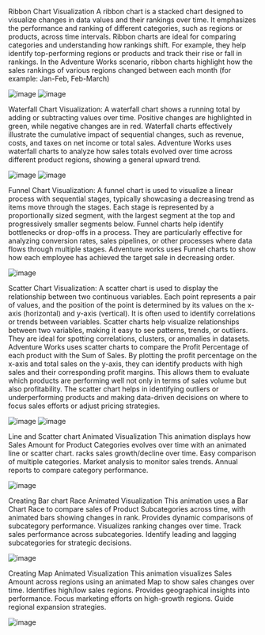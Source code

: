 Ribbon Chart Visualization 
A ribbon chart is a stacked chart designed to visualize changes in data values and their rankings over time. It emphasizes the performance and ranking of different categories, such as regions or products, across time intervals.
Ribbon charts are ideal for comparing categories and understanding how rankings shift. For example, they help identify top-performing regions or products and track their rise or fall in rankings.
In the Adventure Works scenario, ribbon charts highlight how the sales rankings of various regions changed between each month (for example: Jan-Feb, Feb-March)

![image](https://github.com/user-attachments/assets/9a0f0a99-c7d2-4a5c-9985-9cdc4cc06dc5)
![image](https://github.com/user-attachments/assets/48d32dc3-cdcf-4db4-9394-6b755318513a)

Waterfall Chart Visualization:
A waterfall chart shows a running total by adding or subtracting values over time. Positive changes are highlighted in green, while negative changes are in red.
Waterfall charts effectively illustrate the cumulative impact of sequential changes, such as revenue, costs, and taxes on net income or total sales.
Adventure Works uses waterfall charts to analyze how sales totals evolved over time across different product regions, showing a general upward trend.

![image](https://github.com/user-attachments/assets/58fe9d34-5f3d-4a79-b26f-1a80384065a6)
![image](https://github.com/user-attachments/assets/eef8f3bf-c65a-4f21-b2dc-cc89f625f55c)

Funnel Chart Visualization:
A funnel chart is used to visualize a linear process with sequential stages, typically showcasing a decreasing trend as items move through the stages. Each stage is represented by a proportionally sized segment, with the largest segment at the top and progressively smaller segments below.
Funnel charts help identify bottlenecks or drop-offs in a process. They are particularly effective for analyzing conversion rates, sales pipelines, or other processes where data flows through multiple stages.
Adventure works uses Funnel charts to show how each employee has achieved the target sale in decreasing order.

![image](https://github.com/user-attachments/assets/fb658015-5653-4538-8988-6b061c946ce0)

Scatter Chart Visualization:
A scatter chart is used to display the relationship between two continuous variables. Each point represents a pair of values, and the position of the point is determined by its values on the x-axis (horizontal) and y-axis (vertical). It is often used to identify correlations or trends between variables.
Scatter charts help visualize relationships between two variables, making it easy to see patterns, trends, or outliers. They are ideal for spotting correlations, clusters, or anomalies in datasets.
Adventure Works uses scatter charts to compare the Profit Percentage of each product with the Sum of Sales. By plotting the profit percentage on the x-axis and total sales on the y-axis, they can identify products with high sales and their corresponding profit margins. This allows them to evaluate which products are performing well not only in terms of sales volume but also profitability. The scatter chart helps in identifying outliers or underperforming products and making data-driven decisions on where to focus sales efforts or adjust pricing strategies.


![image](https://github.com/user-attachments/assets/ae5dd06e-9b11-4dfc-a8c1-1659ec2b9ce8)
![image](https://github.com/user-attachments/assets/31df0746-0339-4554-a270-41ef42753709)

Line and Scatter chart Animated Visualization 
This animation displays how Sales Amount for Product Categories evolves over time with an animated line or scatter chart.
racks sales growth/decline over time. 
Easy comparison of multiple categories.
Market analysis to monitor sales trends.
Annual reports to compare category performance.

 ![image](https://github.com/user-attachments/assets/b1527662-b4a3-4a82-8696-930157291ba2)


Creating Bar chart Race Animated Visualization 
This animation uses a Bar Chart Race to compare sales of Product Subcategories across time, with animated bars showing changes in rank.
Provides dynamic comparisons of subcategory performance.
Visualizes ranking changes over time.
Track sales performance across subcategories.
Identify leading and lagging subcategories for strategic decisions.
          
![image](https://github.com/user-attachments/assets/b6ad2a7c-9a6d-4ac9-8cb9-b8cfa981470a)


Creating Map Animated Visualization 
This animation visualizes Sales Amount across regions using an animated Map to show sales changes over time.
Identifies high/low sales regions.
Provides geographical insights into performance.
Focus marketing efforts on high-growth regions.
Guide regional expansion strategies.

![image](https://github.com/user-attachments/assets/d77a3557-798f-4929-81cf-8bd4dac8fec2)










